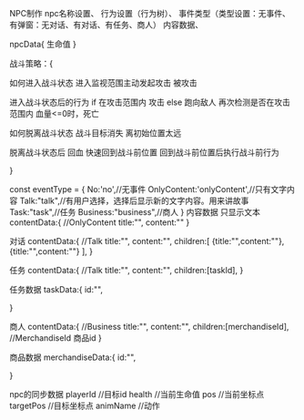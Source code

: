 
NPC制作
npc名称设置、
行为设置（行为树）、
事件类型（类型设置：无事件、
有弹窗：无对话、有对话、有任务、商人）
内容数据、

npcData{
    生命值
}

战斗策略：{

如何进入战斗状态
    进入监视范围主动发起攻击
    被攻击

进入战斗状态后的行为
    if 在攻击范围内
        攻击
    else 
        跑向敌人
        再次检测是否在攻击范围内
    血量<=0时，死亡

如何脱离战斗状态
    战斗目标消失
    离初始位置太远

脱离战斗状态后
    回血
    快速回到战斗前位置
    回到战斗前位置后执行战斗前行为
    
}




const eventType = {
    No:'no',//无事件
    OnlyContent:'onlyContent',//只有文字内容
    Talk:"talk",//有用户选择，选择后显示新的文字内容。用来讲故事
    Task:"task",//任务
    Business:"business",//商人
}
内容数据
只显示文本
contentData:{
    //OnlyContent
    title:"",
    content:""
}

对话
contentData:{
    //Talk
    title:"",
    content:"",
    children:[
        {title:"",content:""},
        {title:"",content:""}
    ], 
}

任务
contentData:{
    //Talk
    title:"",
    content:"",
    children:[taskId], 
}

任务数据
taskData:{
    id:"",

}

商人
contentData:{
    //Business
    title:"",
    content:"",
    children:[merchandiseId], //MerchandiseId 商品id
}

商品数据
merchandiseData:{
    id:"",
    
}

npc的同步数据
playerId //目标id
health //当前生命值
pos //当前坐标点
targetPos //目标坐标点
animName //动作